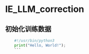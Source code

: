 # IE_LLM_correction
## 初始化训练数据
```python
    #!/usr/bin/python3
    print("Hello, World!");
    ```
